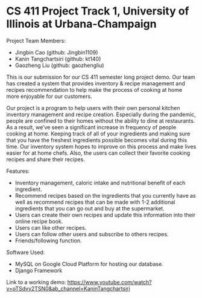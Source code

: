 # CS 411 Project Track 1, University of Illinois at Urbana-Champaign

Project Team Members: 
- Jingbin Cao (github: Jingbin1109)
- Kanin Tangchartsiri (github: kt140)
- Gaozheng Liu (github: gaozhengliu)

This is our submission for our CS 411 semester long project demo. Our team has created a system that provides inventory & recipe management
and recipes recommendation to help make the process of cooking at home more enjoyable for our customers.

Our project is a program to help users with their own personal kitchen inventory management and recipe creation. Especially during the pandemic, 
people are confined to their homes without the ability to dine at restaurants. As a result, we’ve seen a significant increase in frequency of people 
cooking at home. Keeping track of all of your ingredients and making sure that you have the freshest ingredients possible becomes vital during this time.
Our inventory system hopes to improve on this process and make lives easier for at home chefs. Also, the users can collect their favorite cooking 
recipes and share their recipes.

Features:
- Inventory management, caloric intake and nutritional benefit of each ingredient.
- Recommend recipes based on the ingredients that you currently have as well as recommend recipes that can be made with 1-2 additional ingredients 
  that you can go out and buy at the supermarket.
- Users can create their own recipes and update this information into their online recipe book.
- Users can like other recipes.
- Users can follow other users and subscribe to others recipes.
- Friends/following function.

Software Used:
- MySQL on Google Cloud Platform for hosting our database.
- Django Framework

Link to a working demo:
https://www.youtube.com/watch?v=oTSdvv2TSN0&ab_channel=KaninTangchartsiri
